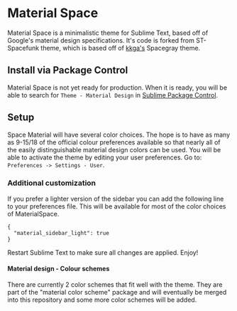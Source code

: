 # Material Space

Material Space is a minimalistic theme for Sublime Text, based off of Google's material design specifications. It's code is forked from ST-Spacefunk theme, which is based off of [kkga's](https://github.com/kkga/spacegray) Spacegray theme.

## Install via Package Control

Material Space is not yet ready for production.
When it is ready, you will be able to search for `Theme - Material Design` in [Sublime Package Control](https://sublime.wbond.net).

## Setup

Space Material will have several color choices. The hope is to have as many as 9-15/18 of the official colour preferences available so that nearly all of the easily distinguishable material design colors can be used. You will be able to activate the theme by editing your user preferences.
Go to: `Preferences -> Settings - User`.

### Additional customization
If you prefer a lighter version of the sidebar you can add the following line to your preferences file. This will be available for most of the color choices of MaterialSpace.

```
{
  "material_sidebar_light": true
}
```
Restart Sublime Text to make sure all changes are applied. Enjoy!

#### Material design - Colour schemes
There are currently 2 color schemes that fit well with the theme.
They are part of the "material color scheme" package and will eventually be merged into this repository and some more color schemes will be added.
